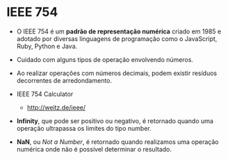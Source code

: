 # IEEE 754

- O IEEE 754 é um **padrão de representação numérica** criado em 1985 e adotado por diversas linguagens de programação como o JavaScript, Ruby, Python e Java.

- Cuidado com alguns tipos de operação envolvendo números.

- Ao realizar operações com números decimais, podem existir resíduos decorrentes de arredondamento.

- IEEE 754 Calculator
  - http://weitz.de/ieee/
- **Infinity**, que pode ser positivo ou negativo, é retornado quando uma operação ultrapassa os limites do tipo number.
- **NaN**, ou *Not a Number*, é retornado quando realizamos uma operação numérica onde não é possível determinar o resultado.